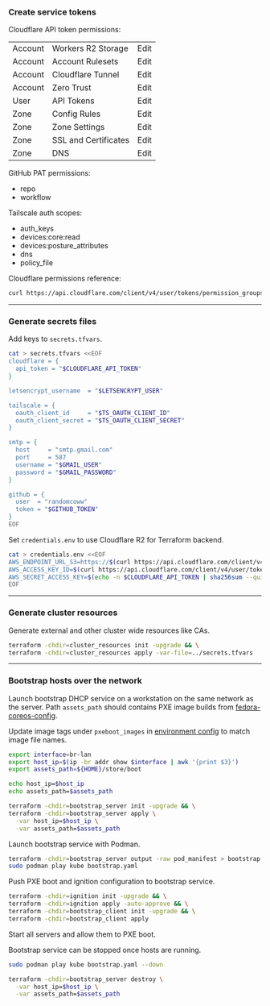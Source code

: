 
### Create service tokens

Cloudflare API token permissions:

| | | |
--- | --- | ---
Account | Workers R2 Storage | Edit
Account | Account Rulesets | Edit
Account | Cloudflare Tunnel | Edit
Account | Zero Trust | Edit
User | API Tokens | Edit
Zone | Config Rules | Edit
Zone | Zone Settings | Edit
Zone | SSL and Certificates | Edit
Zone | DNS | Edit

GitHub PAT permissions:

* repo
* workflow

Tailscale auth scopes:

* auth_keys
* devices:core:read
* devices:posture_attributes
* dns
* policy_file

Cloudflare permissions reference:

```bash
curl https://api.cloudflare.com/client/v4/user/tokens/permission_groups --header "Authorization: Bearer $CLOUDFLARE_API_TOKEN" | jq
```

---

### Generate secrets files

Add keys to `secrets.tfvars`.

```bash
cat > secrets.tfvars <<EOF
cloudflare = {
  api_token = "$CLOUDFLARE_API_TOKEN"
}

letsencrypt_username  = "$LETSENCRYPT_USER"

tailscale = {
  oauth_client_id     = "$TS_OAUTH_CLIENT_ID"
  oauth_client_secret = "$TS_OAUTH_CLIENT_SECRET"
}

smtp = {
  host     = "smtp.gmail.com"
  port     = 587
  username = "$GMAIL_USER"
  password = "$GMAIL_PASSWORD"
}

github = {
  user  = "randomcoww"
  token = "$GITHUB_TOKEN"
}
EOF
```

Set `credentials.env` to use Cloudflare R2 for Terraform backend.

```bash
cat > credentials.env <<EOF
AWS_ENDPOINT_URL_S3=https://$(curl https://api.cloudflare.com/client/v4/accounts --header "Authorization: Bearer $CLOUDFLARE_API_TOKEN" | jq -r '.result.[0].id').r2.cloudflarestorage.com
AWS_ACCESS_KEY_ID=$(curl https://api.cloudflare.com/client/v4/user/tokens/verify --header "Authorization: Bearer $CLOUDFLARE_API_TOKEN" | jq -r '.result.id')
AWS_SECRET_ACCESS_KEY=$(echo -n $CLOUDFLARE_API_TOKEN | sha256sum --quiet)
EOF
```

---

### Generate cluster resources

Generate external and other cluster wide resources like CAs.

```bash
terraform -chdir=cluster_resources init -upgrade && \
terraform -chdir=cluster_resources apply -var-file=../secrets.tfvars
```

---

### Bootstrap hosts over the network

Launch bootstrap DHCP service on a workstation on the same network as the server. Path `assets_path` should contains PXE image builds from [fedora-coreos-config](https://github.com/randomcoww/fedora-coreos-config).

Update image tags under `pxeboot_images` in [environment config](https://github.com/randomcoww/homelab/blob/master/config_env.tf) to match image file names.

```bash
export interface=br-lan
export host_ip=$(ip -br addr show $interface | awk '{print $3}')
export assets_path=${HOME}/store/boot

echo host_ip=$host_ip
echo assets_path=$assets_path
```

```bash
terraform -chdir=bootstrap_server init -upgrade && \
terraform -chdir=bootstrap_server apply \
  -var host_ip=$host_ip \
  -var assets_path=$assets_path
```

Launch bootstrap service with Podman.

```bash
terraform -chdir=bootstrap_server output -raw pod_manifest > bootstrap.yaml
sudo podman play kube bootstrap.yaml
```

Push PXE boot and ignition configuration to bootstrap service.

```bash
terraform -chdir=ignition init -upgrade && \
terraform -chdir=ignition apply -auto-approve && \
terraform -chdir=bootstrap_client init -upgrade && \
terraform -chdir=bootstrap_client apply
```

Start all servers and allow them to PXE boot.

Bootstrap service can be stopped once hosts are running.

```bash
sudo podman play kube bootstrap.yaml --down

terraform -chdir=bootstrap_server destroy \
  -var host_ip=$host_ip \
  -var assets_path=$assets_path
```